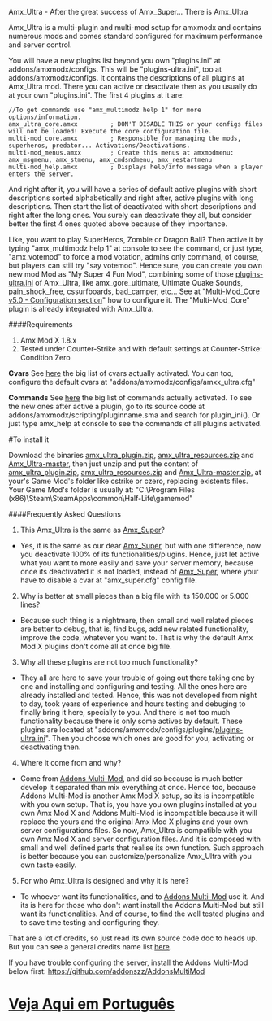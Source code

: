 Amx_Ultra - After the great success of Amx_Super... There is Amx_Ultra

Amx_Ultra is a multi-plugin and multi-mod setup for amxmodx and contains 
numerous mods and comes standard configured for maximum performance and server control. 

You will have a new plugins list beyond you own "plugins.ini" at addons/amxmodx/configs.
This will be "plugins-ultra.ini", too at addons/amxmodx/configs. It contains the descriptions
of all plugins at Amx_Ultra mod. There you can active or deactivate then as you usually do 
at your own "plugins.ini". The first 4 plugins at it are: 
```
//To get commands use "amx_multimodz help 1" for more options/information. 
amx_ultra_core.amxx			; DON'T DISABLE THIS or your configs files will not be loaded! Execute the core configuration file.
multi-mod_core.amxx			; Responsible for managing the mods, superheros, predator... Activations/Deactivations.
multi-mod_menus.amxx		; Create this menus at amxmodmenu: amx_msgmenu, amx_stmenu, amx_cmdsndmenu, amx_restartmenu
multi-mod_help.amxx			; Displays help/info message when a player enters the server.
```
And right after it, you will have a series of default active plugins with short descriptions 
sorted alphabetically and right after, active plugins with long descriptions. 
Then start the list of deactivated with short descriptions and right after the long ones. 
You surely can deactivate they all, but consider better the first 4 ones quoted above 
because of they importance. 

Like, you want to play SuperHeros, Zombie or Dragon Ball? Then active it 
by typing "amx_multimodz help 1" at console to see the command, or just type, 
"amx_votemod"  to force a mod votation, admins only command, of course, 
but players can still try "say votemod". 
Hence sure, you can create you own new mod Mod as "My Super 4 Fun Mod", 
combining some of those [plugins-ultra.ini](addons/amxmodx/configs/plugins-ultra.ini) of 
Amx_Ultra, like amx_gore_ultimate, Ultimate Quake Sounds, 
pain_shock_free, cssurfboards, bad_camper, etc... 
See at "[Multi-Mod_Core v5.0 - Configuration section](https://forums.alliedmods.net/showthread.php?t=270188#Configuration)" 
how to configure it. 
The "Multi-Mod_Core" plugin is already integrated with Amx_Ultra. 

####Requirements
1. Amx Mod X 1.8.x
2. Tested under Counter-Strike and with default settings at Counter-Strike: Condition Zero

**Cvars** See [here](addons/amxmodx/configs/amxx_ultra.cfg) 
the big list of cvars actually activated. You can too, configure 
the default cvars at "addons/amxmodx/configs/amxx_ultra.cfg"

**Commands** See [here](Commands.txt) 
the big list of commands actually activated. 
To see the new ones after active a plugin, go to its source code at 
addons/amxmodx/scripting/pluginname.sma and search for plugin_ini(). 
Or just type amx_help at console to see the commands of all plugins activated. 

#To install it

Download the binaries 
[amx_ultra_plugin.zip](https://github.com/Addonszz/Amx_Ultra/releases/download/v1.0/amx_ultra_plugin.zip), 
[amx_ultra_resources.zip](https://github.com/Addonszz/Amx_Ultra/releases/download/v1.0/amx_ultra_resources.zip) 
and 
[Amx_Ultra-master](https://github.com/Addonszz/Amx_Ultra/archive/master.zip), 
then just unzip and put the content of 
[amx_ultra_plugin.zip](https://github.com/Addonszz/Amx_Ultra/releases/download/v1.0/amx_ultra_plugin.zip), 
[amx_ultra_resources.zip](https://github.com/Addonszz/Amx_Ultra/releases/download/v1.0/amx_ultra_resources.zip) 
and 
[Amx_Ultra-master.zip](https://github.com/Addonszz/Amx_Ultra/archive/master.zip), 
at your's Game Mod's folder like cstrike or czero, replacing existents files. 
Your Game Mod's folder is usually at: 
"C:\Program Files (x86)\Steam\SteamApps\common\Half-Life\gamemod" 

####Frequently Asked Questions

1. This Amx_Ultra is the same as [Amx_Super](https://forums.alliedmods.net/forumdisplay.php?f=111)? 
 * Yes, it is the same as our dear [Amx_Super](https://forums.alliedmods.net/forumdisplay.php?f=111), but with one difference, 
now you deactivate 100% of its functionalities/plugins. 
Hence, just let active what you want to more easily and save your server memory, 
because once its deactivated it is not loaded, instead of [Amx_Super](https://forums.alliedmods.net/forumdisplay.php?f=111), 
where your have to disable a cvar at "amx_super.cfg" config file. 

2. Why is better at small pieces than a big file with its 150.000 or 5.000 lines? 
 * Because such thing is a nightmare, then small and well related pieces are 
better to debug, that is, find bugs, add new related functionality, improve the 
code, whatever you want to. That is why the default Amx Mod X plugins 
don't come all at once big file. 

3. Why all these plugins are not too much functionality? 
 * They all are here to save your trouble of going out there taking one by one 
and installing and configuring and testing. All the ones here are already installed 
and tested. Hence, this was not developed from night to day, took years of experience 
and hours testing and debuging to finally bring it here, specially to you. 
And there is not too much functionality because there is only some actives by default. 
These plugins are located at "addons/amxmodx/configs/plugins/[plugins-ultra.ini](addons/amxmodx/configs/plugins-ultra.ini)". 
Then you choose which ones are good for you, activating or deactivating then. 

4. Where it come from and why? 
 * Come from [Addons Multi-Mod](https://github.com/addonszz/AddonsMultiMod), 
and did so because is much better develop it separated than mix everything at 
once. Hence too, because Addons Multi-Mod is another Amx Mod X setup, 
so its is incompatible with you own setup. That is, you have you own plugins 
installed at you own Amx Mod X and Addons Multi-Mod is incompatible 
because it will replace the yours and the original Amx Mod X plugins and 
your own server configurations files. 
So now, Amx_Ultra is compatible with you own Amx Mod X and server 
configuration files. And it is composed with small and well defined parts that 
realise its own function. Such approach is better because you can 
customize/personalize Amx_Ultra with you own taste easily. 

5. For who Amx_Ultra is designed and why it is here? 
 * To whoever want its functionalities, and to [Addons Multi-Mod](https://github.com/addonszz/AddonsMultiMod) use it. 
And its is here for those who don't want install the Addons Multi-Mod but 
still want its functionalities. And of course, to find the well tested plugins 
and to save time testing and configuring they. 

That are a lot of credits, so just read its own source code doc to heads up. But you can see 
a general credits name list [here](Credits.txt). 

If you have trouble configuring the server, install the Addons Multi-Mod below first: 
https://github.com/addonszz/AddonsMultiMod

[Veja Aqui em Português](http://translate.google.com.br/translate?hl=pt-BR&sl=en&u=https://github.com/addonszz/Amx_Ultra)
==========================
